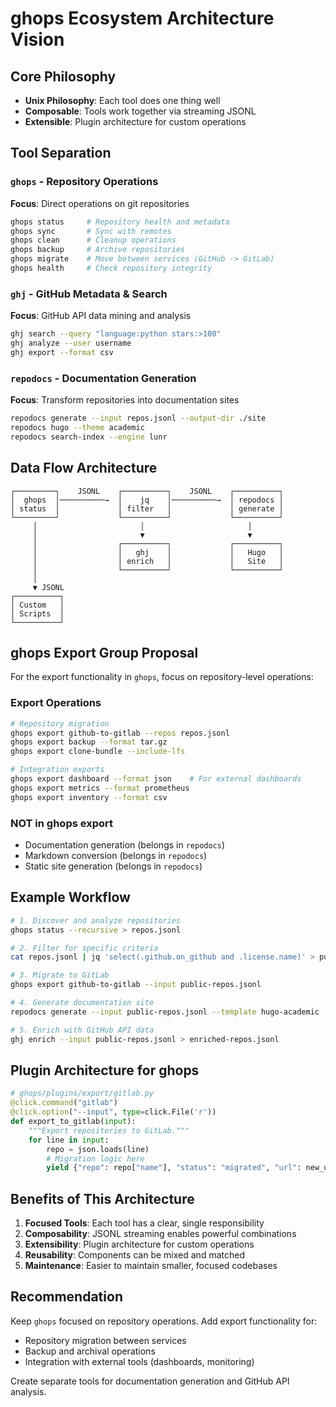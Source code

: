 # ghops Ecosystem Architecture Vision

## Core Philosophy
- **Unix Philosophy**: Each tool does one thing well
- **Composable**: Tools work together via streaming JSONL
- **Extensible**: Plugin architecture for custom operations

## Tool Separation

### `ghops` - Repository Operations
**Focus**: Direct operations on git repositories
```bash
ghops status     # Repository health and metadata
ghops sync       # Sync with remotes
ghops clean      # Cleanup operations
ghops backup     # Archive repositories
ghops migrate    # Move between services (GitHub -> GitLab)
ghops health     # Check repository integrity
```

### `ghj` - GitHub Metadata & Search
**Focus**: GitHub API data mining and analysis
```bash
ghj search --query "language:python stars:>100"
ghj analyze --user username
ghj export --format csv
```

### `repodocs` - Documentation Generation
**Focus**: Transform repositories into documentation sites
```bash
repodocs generate --input repos.jsonl --output-dir ./site
repodocs hugo --theme academic
repodocs search-index --engine lunr
```

## Data Flow Architecture

```
┌─────────┐    JSONL    ┌──────────┐    JSONL    ┌──────────┐
│  ghops  │──────────→  │    jq    │──────────→  │ repodocs │
│ status  │             │ filter   │             │ generate │
└─────────┘             └──────────┘             └──────────┘
     │                       │                       │
     │                       ▼                       ▼
     │                  ┌──────────┐             ┌──────────┐
     │                  │   ghj    │             │   Hugo   │
     │                  │ enrich   │             │   Site   │
     │                  └──────────┘             └──────────┘
     │
     ▼ JSONL
┌──────────┐
│ Custom   │
│ Scripts  │
└──────────┘
```

## ghops Export Group Proposal

For the export functionality in `ghops`, focus on repository-level operations:

### Export Operations
```bash
# Repository migration
ghops export github-to-gitlab --repos repos.jsonl
ghops export backup --format tar.gz
ghops export clone-bundle --include-lfs

# Integration exports
ghops export dashboard --format json    # For external dashboards
ghops export metrics --format prometheus
ghops export inventory --format csv
```

### NOT in ghops export
- Documentation generation (belongs in `repodocs`)
- Markdown conversion (belongs in `repodocs`) 
- Static site generation (belongs in `repodocs`)

## Example Workflow

```bash
# 1. Discover and analyze repositories
ghops status --recursive > repos.jsonl

# 2. Filter for specific criteria
cat repos.jsonl | jq 'select(.github.on_github and .license.name)' > public-repos.jsonl

# 3. Migrate to GitLab
ghops export github-to-gitlab --input public-repos.jsonl

# 4. Generate documentation site
repodocs generate --input public-repos.jsonl --template hugo-academic

# 5. Enrich with GitHub API data
ghj enrich --input public-repos.jsonl > enriched-repos.jsonl
```

## Plugin Architecture for ghops

```python
# ghops/plugins/export/gitlab.py
@click.command("gitlab")
@click.option("--input", type=click.File('r'))
def export_to_gitlab(input):
    """Export repositories to GitLab."""
    for line in input:
        repo = json.loads(line)
        # Migration logic here
        yield {"repo": repo["name"], "status": "migrated", "url": new_url}
```

## Benefits of This Architecture

1. **Focused Tools**: Each tool has a clear, single responsibility
2. **Composability**: JSONL streaming enables powerful combinations
3. **Extensibility**: Plugin architecture for custom operations
4. **Reusability**: Components can be mixed and matched
5. **Maintenance**: Easier to maintain smaller, focused codebases

## Recommendation

Keep `ghops` focused on repository operations. Add export functionality for:
- Repository migration between services
- Backup and archival operations
- Integration with external tools (dashboards, monitoring)

Create separate tools for documentation generation and GitHub API analysis.
